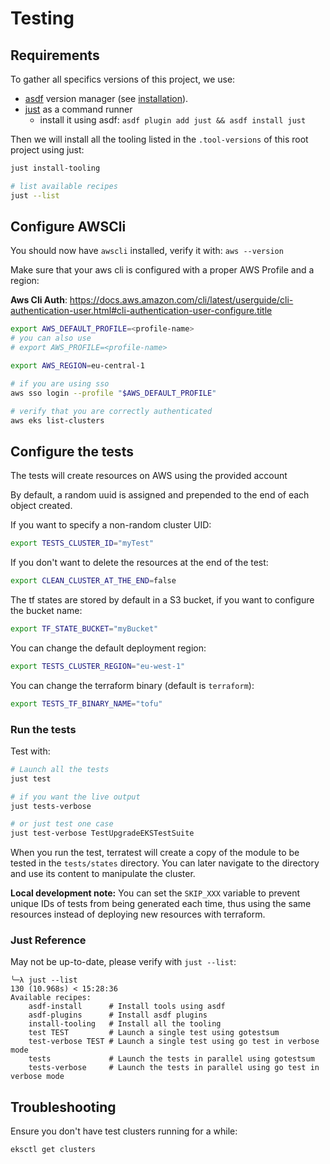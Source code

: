 # Testing

## Requirements

To gather all specifics versions of this project, we use:
- [asdf](https://asdf-vm.com/) version manager (see [installation](https://asdf-vm.com/guide/getting-started.html)).
- [just](https://github.com/casey/just) as a command runner
  - install it using asdf: `asdf plugin add just && asdf install just`

Then we will install all the tooling listed in the `.tool-versions` of this root project using just:
```bash
just install-tooling

# list available recipes
just --list
```

## Configure AWSCli

You should now have `awscli` installed, verify it with: `aws --version`

Make sure that your aws cli is configured with a proper AWS Profile and a region:

**Aws Cli Auth**: https://docs.aws.amazon.com/cli/latest/userguide/cli-authentication-user.html#cli-authentication-user-configure.title

```bash
export AWS_DEFAULT_PROFILE=<profile-name>
# you can also use
# export AWS_PROFILE=<profile-name>

export AWS_REGION=eu-central-1

# if you are using sso
aws sso login --profile "$AWS_DEFAULT_PROFILE"

# verify that you are correctly authenticated
aws eks list-clusters
```

## Configure the tests

The tests will create resources on AWS using the provided account

By default, a random uuid is assigned and prepended to the end of each object created.

If you want to specify a non-random cluster UID:
```bash
export TESTS_CLUSTER_ID="myTest"
```

If you don't want to delete the resources at the end of the test:
```bash
export CLEAN_CLUSTER_AT_THE_END=false
```

The tf states are stored by default in a S3 bucket, if you want to configure the bucket name:
```bash
export TF_STATE_BUCKET="myBucket"
```

You can change the default deployment region:
```bash
export TESTS_CLUSTER_REGION="eu-west-1"
```

You can change the terraform binary (default is `terraform`):
```bash
export TESTS_TF_BINARY_NAME="tofu"
```

### Run the tests

Test with:

```bash
# Launch all the tests
just test

# if you want the live output
just tests-verbose

# or just test one case
just test-verbose TestUpgradeEKSTestSuite
```

When you run the test, terratest will create a copy of the module to be tested in the `tests/states` directory.
You can later navigate to the directory and use its content to manipulate the cluster.

**Local development note:**
You can set the `SKIP_XXX` variable to prevent unique IDs of tests from being generated each time, thus using the same resources instead of deploying new resources with terraform.

### Just Reference

May not be up-to-date, please verify with `just --list`:
```text
╰─λ just --list                                                                                                            130 (10.968s) < 15:28:36
Available recipes:
    asdf-install      # Install tools using asdf
    asdf-plugins      # Install asdf plugins
    install-tooling   # Install all the tooling
    test TEST         # Launch a single test using gotestsum
    test-verbose TEST # Launch a single test using go test in verbose mode
    tests             # Launch the tests in parallel using gotestsum
    tests-verbose     # Launch the tests in parallel using go test in verbose mode
```

## Troubleshooting

Ensure you don't have test clusters running for a while:

```bash
eksctl get clusters
```
